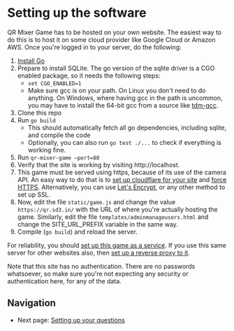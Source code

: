 # Setting up the software

QR Mixer Game has to be hosted on your own website. The easiest way to do this is to host it on some cloud provider like Google Cloud or Amazon AWS. Once you're logged in to your server, do the following:

1. [Install Go](https://go.dev/doc/install)
2. Prepare to install SQLite. The go version of the sqlite driver is a CGO enabled package, so it needs the following steps:
    - `set CGO_ENABLED=1`
    - Make sure gcc is on your path. On Linux you don't need to do anything. On Windows, where having gcc in the path is uncommon, you may have to install the 64-bit gcc from a source like [tdm-gcc](https://jmeubank.github.io/tdm-gcc/).
3. Clone this repo
4. Run `go build`
    - This should automatically fetch all go dependencies, including sqlite, and compile the code
    - Optionally, you can also run `go test ./...` to check if everything is working fine.
5. Run `qr-mixer-game –port=80`
6. Verify that the site is working by visiting http://localhost.
7. This game must be served using https, because of its use of the camera API. An easy way to do that is to 
  [set up cloudflare for your site](https://developers.cloudflare.com/fundamentals/get-started/setup/add-site/) 
  and [force HTTPS](https://developers.cloudflare.com/ssl/edge-certificates/encrypt-visitor-traffic/). 
  Alternatively, you can use [Let's Encrypt](https://letsencrypt.org/getting-started/), or any other method to set up SSL.
8. Now, edit the file `static/game.js` and change the value `https://qr.sd3.in/` with the URL of where
    you're actually hosting the game. Similarly, edit the file `templates/adminmanageusers.html` and
    change the SITE_URL_PREFIX variable in the same way.
9. Compile (`go build`) and reload the server.

For reliability, you should [set up this game as a service](https://medium.com/@benmorel/creating-a-linux-service-with-systemd-611b5c8b91d6).
If you use this same server for other websites also, then
[set up a reverse proxy to it](https://docs.nginx.com/nginx/admin-guide/web-server/reverse-proxy/). 

Note that this site has no authentication. There are no passwords whatsoever, so make sure you're not expecting any security or authentication here, for any of the data.

## Navigation
 * Next page: [Setting up your questions](setting-questions.md)